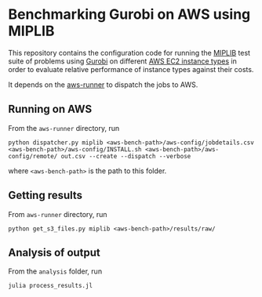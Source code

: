 # Benchmarking Gurobi on AWS using MIPLIB

This repository contains the configuration code for running the [MIPLIB](http://miplib.zib.de/) test suite of problems using [Gurobi](http://www.gurobi.com/) on different [AWS EC2 instance types](https://aws.amazon.com/ec2/instance-types/) in order to evaluate relative performance of instance types against their costs.

It depends on the [aws-runner](https://github.com/JackDunnNZ/aws-runner) to dispatch the jobs to AWS.

## Running on AWS

From the `aws-runner` directory, run

```
python dispatcher.py miplib <aws-bench-path>/aws-config/jobdetails.csv <aws-bench-path>/aws-config/INSTALL.sh <aws-bench-path>/aws-config/remote/ out.csv --create --dispatch --verbose
```

where `<aws-bench-path>` is the path to this folder.

## Getting results

From `aws-runner` directory, run

```
python get_s3_files.py miplib <aws-bench-path>/results/raw/
```

## Analysis of output

From the `analysis` folder, run

```
julia process_results.jl
```

